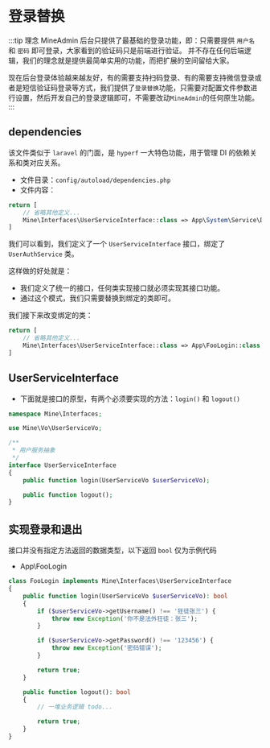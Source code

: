 # 登录替换
:::tip 理念
MineAdmin 后台只提供了最基础的登录功能，即：只需要提供 `用户名` 和 `密码` 即可登录，大家看到的验证码只是前端进行验证。
并不存在任何后端逻辑，我们的理念就是提供最简单实用的功能，而把扩展的空间留给大家。

现在后台登录体验越来越友好，有的需要支持扫码登录、有的需要支持微信登录或者是短信验证码登录等方式，我们提供了`登录替换`功能，只需要对配置文件参数进行设置，然后开发自己的登录逻辑即可，不需要改动`MineAdmin`的任何原生功能。
:::

## dependencies
该文件类似于 `laravel` 的门面，是 `hyperf` 一大特色功能，用于管理 DI 的依赖关系和类对应关系。
- 文件目录：`config/autoload/dependencies.php`
- 文件内容：
```php
return [
    // 省略其他定义...
    Mine\Interfaces\UserServiceInterface::class => App\System\Service\Dependencies\UserAuthService::class,
]
```

我们可以看到，我们定义了一个 `UserServiceInterface` 接口，绑定了 `UserAuthService` 类。

这样做的好处就是：
- 我们定义了统一的接口，任何类实现接口就必须实现其接口功能。
- 通过这个模式，我们只需要替换到绑定的类即可。

我们接下来改变绑定的类：
```php
return [
    // 省略其他定义...
    Mine\Interfaces\UserServiceInterface::class => App\FooLogin::class,
]
```

## UserServiceInterface
- 下面就是接口的原型，有两个必须要实现的方法：`login()` 和 `logout()`
```php
namespace Mine\Interfaces;

use Mine\Vo\UserServiceVo;

/**
 * 用户服务抽象
 */
interface UserServiceInterface
{
    public function login(UserServiceVo $userServiceVo);

    public function logout();
}
```

## 实现登录和退出
接口并没有指定方法返回的数据类型，以下返回 `bool` 仅为示例代码
- App\FooLogin
```php
class FooLogin implements Mine\Interfaces\UserServiceInterface
{
    public function login(UserServiceVo $userServiceVo): bool
    {
        if ($userServiceVo->getUsername() !== '狂徒张三') {
            throw new Exception('你不是法外狂徒：张三');
        }

        if ($userServiceVo->getPassword() !== '123456') {
            throw new Exception('密码错误');
        }

        return true;
    }

    public function logout(): bool
    {
        // 一堆业务逻辑 todo...

        return true;
    }
}
```
